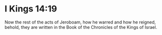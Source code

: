 # I Kings 14:19

Now the rest of the acts of Jeroboam, how he warred and how he reigned, behold, they are written in the Book of the Chronicles of the Kings of Israel.
